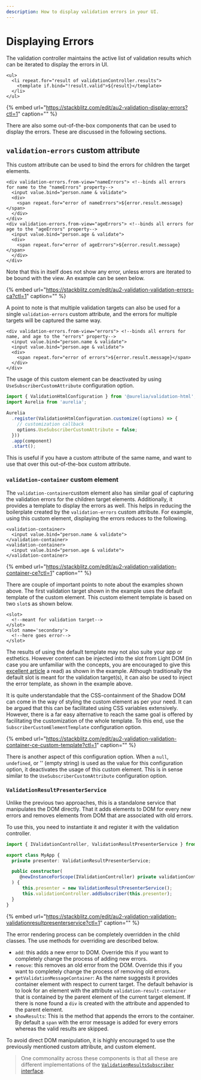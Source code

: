 ```yaml
---
description: How to display validation errors in your UI.
---
```


# Displaying Errors

The validation controller maintains the active list of validation results which can be iterated to display the errors in UI.

```markup
<ul>
  <li repeat.for="result of validationController.results">
    <template if.bind="!result.valid">${result}</template>
  </li>
</ul>
```

{% embed url="https://stackblitz.com/edit/au2-validation-display-errors?ctl=1" caption="" %}

There are also some out-of-the-box components that can be used to display the errors. These are discussed in the following sections.

## `validation-errors` custom attribute

This custom attribute can be used to bind the errors for children the target elements.

```markup
<div validation-errors.from-view="nameErrors"> <!--binds all errors for name to the "nameErrors" property-->
  <input value.bind="person.name & validate">
  <div>
    <span repeat.for="error of nameErrors">${error.result.message}</span>
  </div>
</div>
<div validation-errors.from-view="ageErrors"> <!--binds all errors for age to the "ageErrors" property-->
  <input value.bind="person.age & validate">
  <div>
    <span repeat.for="error of ageErrors">${error.result.message}</span>
  </div>
</div>
```

Note that this in itself does not show any error, unless errors are iterated to be bound with the view. An example can be seen below.

{% embed url="https://stackblitz.com/edit/au2-validation-validation-errors-ca?ctl=1" caption="" %}

A point to note is that multiple validation targets can also be used for a single `validation-errors` custom attribute, and the errors for multiple targets will be captured the same way.

```markup
<div validation-errors.from-view="errors"> <!--binds all errors for name, and age to the "errors" property-->
  <input value.bind="person.name & validate">
  <input value.bind="person.age & validate">
  <div>
    <span repeat.for="error of errors">${error.result.message}</span>
  </div>
</div>
```

The usage of this custom element can be deactivated by using `UseSubscriberCustomAttribute` configuration option.

```typescript
import { ValidationHtmlConfiguration } from '@aurelia/validation-html';
import Aurelia from 'aurelia';

Aurelia
  .register(ValidationHtmlConfiguration.customize((options) => {
    // customization callback
    options.UseSubscriberCustomAttribute = false;
  }))
  .app(component)
  .start();
```

This is useful if you have a custom attribute of the same name, and want to use that over this out-of-the-box custom attribute.

### `validation-container` custom element

The `validation-container`custom element also has similar goal of capturing the validation errors for the children target elements. Additionally, it provides a template to display the errors as well. This helps in reducing the boilerplate created by the `validation-errors` custom attribute. For example, using this custom element, displaying the errors reduces to the following.

```markup
<validation-container>
  <input value.bind="person.name & validate">
</validation-container>
<validation-container>
  <input value.bind="person.age & validate">
</validation-container>
```

{% embed url="https://stackblitz.com/edit/au2-validation-validation-container-ce?ctl=1" caption="" %}

There are couple of important points to note about the examples shown above. The first validation target shown in the example uses the default template of the custom element. This custom element template is based on two `slot`s as shown below.

```markup
<slot>
  <!--meant for validation target-->
</slot>
<slot name='secondary'>
  <!--here goes error-->
</slot>
```

The results of using the default template may not also suite your app or esthetics. However content can be injected into the slot from Light DOM \(in case you are unfamiliar with the concepts, you are encouraged to give this [excellent article](https://developers.google.com/web/fundamentals/web-components/shadowdom#styling) a read\) as shown in the example. Although traditionally the default slot is meant for the validation target\(s\), it can also be used to inject the error template, as shown in the example above.

It is quite understandable that the CSS-containment of the Shadow DOM can come in the way of styling the custom element as per your need. It can be argued that this can be facilitated using CSS variables extensively. However, there is a far easy alternative to reach the same goal is offered by facilitating the customization of the whole template. To this end, use the `SubscriberCustomElementTemplate` configuration option.

{% embed url="https://stackblitz.com/edit/au2-validation-validation-container-ce-custom-template?ctl=1" caption="" %}

There is another aspect of this configuration option. When a `null`, `undefined`, or '' \(empty string\) is used as the value for this configuration option, it deactivates the usage of this custom element. This is in sense similar to the `UseSubscriberCustomAttribute` configuration option.

### `ValidationResultPresenterService`

Unlike the previous two approaches, this is a standalone service that manipulates the DOM directly. That it adds elements to DOM for every new errors and removes elements from DOM that are associated with old errors.

To use this, you need to instantiate it and register it with the validation controller.

```typescript
import { IValidationController, ValidationResultPresenterService } from '@aurelia/validation';

export class MyApp {
  private presenter: ValidationResultPresenterService;

  public constructor(
     @newInstanceForScope(IValidationController) private validationController: IValidationController,
  ) {
      this.presenter = new ValidationResultPresenterService();
      this.validationController.addSubscriber(this.presenter);
  }
}
```

{% embed url="https://stackblitz.com/edit/au2-validation-validation-validationresultpresenterservice?ctl=1" caption="" %}

The error rendering process can be completely overridden in the child classes. The use methods for overriding are described below.

* `add`: this adds a new error to DOM. Override this if you want to completely change the process of adding new errors.
* `remove`: this removes an old error from the DOM. Override this if you want to completely change the process of removing old errors.
* `getValidationMessageContainer`: As the name suggests it provides container element with respect to current target. The default behavior is to look for an element with the attribute `validation-result-container` that is contained by the parent element of the current target element. If there is none found a `div` is created with the attribute and appended to the parent element.
* `showResults`: This is the method that appends the errors to the container. By default a `span` with the error message is added for every errors whereas the valid results are skipped.

To avoid direct DOM manipulation, it is highly encouraged to use the previously mentioned custom attribute, and custom element.

> One commonality across these components is that all these are different implementations of the [`ValidationResultsSubscriber` interface](validation-controller.md#addSubscriber-and-removeSubscriber).

